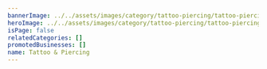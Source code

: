 ```yaml
---
bannerImage: ../../assets/images/category/tattoo-piercing/tattoo-piercing.jpg
heroImage: ../../assets/images/category/tattoo-piercing/tattoo-piercing.jpg
isPage: false
relatedCategories: []
promotedBusinesses: []
name: Tattoo & Piercing
---
```

